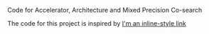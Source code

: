 Code for Accelerator, Architecture and Mixed Precision Co-search 






The code for this project is inspired by [I'm an inline-style link](https://www.google.com)
